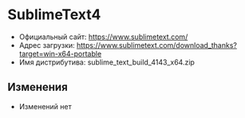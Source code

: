 # SublimeText4

* Официальный сайт: https://www.sublimetext.com/
* Адрес загрузки: https://www.sublimetext.com/download_thanks?target=win-x64-portable
* Имя дистрибутива: sublime_text_build_4143_x64.zip

## Изменения
* Изменений нет